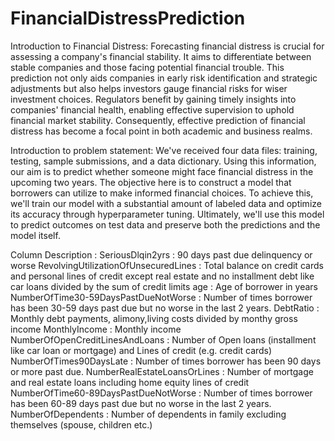 # FinancialDistressPrediction

Introduction to Financial Distress:
Forecasting financial distress is crucial for assessing a company's financial stability. It aims to differentiate between stable companies and those facing potential financial trouble. This prediction not only aids companies in early risk identification and strategic adjustments but also helps investors gauge financial risks for wiser investment choices. Regulators benefit by gaining timely insights into companies' financial health, enabling effective supervision to uphold financial market stability. Consequently, effective prediction of financial distress has become a focal point in both academic and business realms.

Introduction to problem statement:
We've received four data files: training, testing, sample submissions, and a data dictionary. Using this information, our aim is to predict whether someone might face financial distress in the upcoming two years. The objective here is to construct a model that borrowers can utilize to make informed financial choices. To achieve this, we'll train our model with a substantial amount of labeled data and optimize its accuracy through hyperparameter tuning. Ultimately, we'll use this model to predict outcomes on test data and preserve both the predictions and the model itself.


Column Description :
SeriousDlqin2yrs : 90 days past due delinquency or worse
RevolvingUtilizationOfUnsecuredLines : Total balance on credit cards and personal lines of credit except real estate and no installment debt like car loans divided by the sum of credit limits
age : Age of borrower in years
NumberOfTime30-59DaysPastDueNotWorse : Number of times borrower has been 30-59 days past due but no worse in the last 2 years.
DebtRatio : Monthly debt payments, alimony,living costs divided by monthy gross income
MonthlyIncome : Monthly income
NumberOfOpenCreditLinesAndLoans : Number of Open loans (installment like car loan or mortgage) and Lines of credit (e.g. credit cards)
NumberOfTimes90DaysLate : Number of times borrower has been 90 days or more past due.
NumberRealEstateLoansOrLines : Number of mortgage and real estate loans including home equity lines of credit
NumberOfTime60-89DaysPastDueNotWorse : Number of times borrower has been 60-89 days past due but no worse in the last 2 years.
NumberOfDependents : Number of dependents in family excluding themselves (spouse, children etc.)





